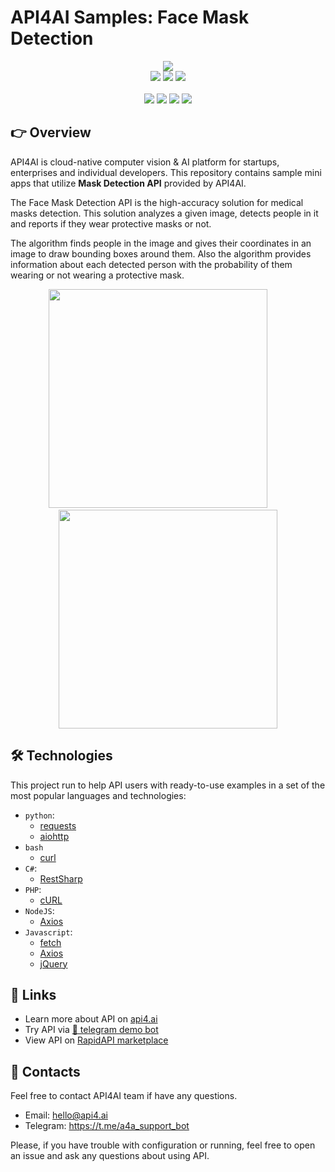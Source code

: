 # API4AI Samples: Face Mask Detection

<div align="center">
<a target="_blank" href="https://api4.ai?utm_source=med_mask_example_repo&utm_medium=readme&utm_campaign=examples"><img src="https://storage.googleapis.com/api4ai-static/logo/a4a-logo-horizontal-gradient-rectangular-bg-round-glow-small-550.png"/></a>
</div>


<div align="center">
<a target="_blank" href="https://rapidapi.com/api4ai-api4ai-default/api/masks-detection/details"><img src="https://img.shields.io/badge/View%20on%20RapidAPI-gray?logo=octopusdeploy&style=for-the-badge"/></a>
<a target="_blank" href="https://api4.ai/apis/mask-detection?utm_source=med_mask_example_repo&utm_medium=readme&utm_campaign=examples"><img src="https://img.shields.io/badge/api4.ai%20platform-fee33c?style=for-the-badge&logo=icloud&logoColor=black"/></a>
<a target="_blank" href="https://t.me/a4a_face_masks_detection_bot"><img src="https://img.shields.io/badge/-Telegram%20demo-ddd?logo=telegram&style=for-the-badge"/></a>
<br><br>
<a target="_blank" href="https://www.instagram.com/api4ai"><img src="https://img.shields.io/badge/instagram--blue?style=social&logo=instagram"/></a>
<a target="_blank" href="https://www.facebook.com/api4ai.solutions/"><img src="https://img.shields.io/badge/facebook--blue?style=social&logo=facebook"/></a>
<a target="_blank" href="https://twitter.com/Api4Ai"><img src="https://img.shields.io/badge/twitter--blue?style=social&logo=twitter"/></a>
<a target="_blank" href="https://www.linkedin.com/company/api4ai"><img src="https://img.shields.io/badge/linkedin--blue?style=social&logo=linkedin"/></a>
</div>


## 👉 Overview

API4AI is cloud-native computer vision & AI platform for startups, enterprises and individual developers. This repository contains sample mini apps that utilize **Mask Detection API** provided by API4AI.

The Face Mask Detection API is the high-accuracy solution for medical masks detection. This solution analyzes a given image, detects people in it and reports if they wear protective masks or not.

The algorithm finds people in the image and gives their coordinates in an image to draw bounding boxes around them. Also the algorithm provides information about each detected person with the probability of them wearing or not wearing a protective mask.

<div align="center">
<img width="350" src="https://storage.googleapis.com/api4ai-static/visuals/masks_detection_2.jpg"/>
&nbsp;&nbsp;&nbsp;&nbsp;&nbsp;&nbsp;&nbsp;
<img width="350" src="https://storage.googleapis.com/api4ai-static/visuals/masks_detection_3.jpg"/>
</div>


## 🛠 Technologies

This project run to help API users with ready-to-use examples in a set of the most popular languages and technologies:

* `python`:
  * [requests](./python/requests/README.md)
  * [aiohttp](./python/aiohttp/README.md)
* `bash`
  * [curl](./bash/curl/README.md)
* `C#`:
  * [RestSharp](./csharp/restsharp/README.md)
* `PHP`:
  * [cURL](./php/curl/README.md)
* `NodeJS`:
  * [Axios](./nodejs/axios/README.md)
* `Javascript`:
  * [fetch](./js/fetch/README.md)
  * [Axios](./js/axios/README.md)
  * [jQuery](./js/jquery/README.md)


## 🔗 Links

* Learn more about API on [api4.ai](https://api4.ai/docs/mask-detection?utm_source=med_mask_example_repo&utm_medium=readme&utm_campaign=examples)
* Try API via [🤖 telegram demo bot](https://t.me/a4a_face_masks_detection_bot)
* View API on [RapidAPI marketplace](https://rapidapi.com/api4ai-api4ai-default/api/masks-detection/details)


## 📩 Contacts

Feel free to contact API4AI team if have any questions.

* Email: hello@api4.ai
* Telegram: https://t.me/a4a_support_bot

Please, if you have trouble with configuration or running, feel free to open an issue and ask any questions about using API.
